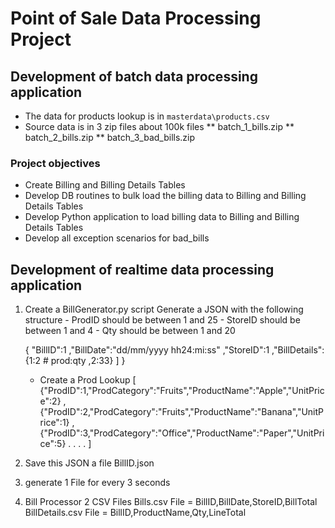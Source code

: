 # Point of Sale Data Processing Project

## Development of batch data processing application
* The data for products lookup is in `masterdata\products.csv`
* Source data is in 3 zip files about 100k files
    ** batch_1_bills.zip
    ** batch_2_bills.zip
    ** batch_3_bad_bills.zip

### Project objectives
* Create Billing and Billing Details Tables
* Develop DB routines to bulk load the billing data to Billing and Billing Details Tables
* Develop Python application to load billing data to Billing and Billing Details Tables
* Develop all exception scenarios for bad_bills

## Development of realtime data processing application


1. Create a BillGenerator.py script
    Generate a JSON with the following structure
        - ProdID should be between 1 and 25
        - StoreID should be between 1 and 4
        - Qty should be between 1 and 20

    { "BillID":1
     ,"BillDate":"dd/mm/yyyy hh24:mi:ss"
     ,"StoreID":1
     ,"BillDetails": {1:2    # prod:qty
                     ,2:33}
                    ]
    }
    
    - Create a Prod Lookup
    [ {"ProdID":1,"ProdCategory":"Fruits","ProductName":"Apple","UnitPrice":2}
     ,{"ProdID":2,"ProdCategory":"Fruits","ProductName":"Banana","UnitPrice":1}
     ,{"ProdID":3,"ProdCategory":"Office","ProductName":"Paper","UnitPrice":5}
    . . . .
    ]

2. Save this JSON a file BillID.json
3. generate 1 File for every 3 seconds

4. Bill Processor
    2 CSV Files
        Bills.csv       File = BillID,BillDate,StoreID,BillTotal
        BillDetails.csv File = BillID,ProductName,Qty,LineTotal
